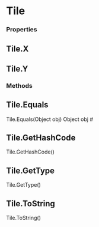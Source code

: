 # Tile    

### Properties  
## Tile.X
## Tile.Y 
### Methods  
## Tile.Equals
Tile.Equals(Object obj)
        Object obj #
## Tile.GetHashCode
Tile.GetHashCode()
## Tile.GetType
Tile.GetType()
## Tile.ToString
Tile.ToString()